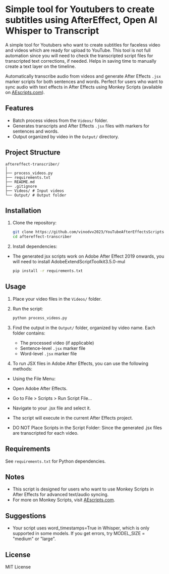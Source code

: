 # Simple tool for Youtubers to create subtitles using AfterEffect, Open AI Whisper to Transcript 

A simple tool for Youtubers who want to create subtitles for faceless video and videos which are ready for upload to YouTube. This tool is not full automation since you will need to check the transcripted script files for transcripted text corrections, if needed. Helps in saving time to manually create a text layer on the timeline. 

Automatically transcribe audio from videos and generate After Effects `.jsx` marker scripts for both sentences and words. Perfect for users who want to sync audio with text effects in After Effects using Monkey Scripts (available on [AEscripts.com](https://aescripts.com/)).

## Features

- Batch process videos from the `Videos/` folder.
- Generates transcripts and After Effects `.jsx` files with markers for sentences and words.
- Output organized by video in the `Output/` directory.

## Project Structure

```
aftereffect-transcriber/
│
├── process_videos.py
├── requirements.txt
├── README.md
├── .gitignore
├── Videos/ # Input videos
└── Output/ # Output folder
```
## Installation

1. Clone the repository:
    ```bash
    git clone https://github.com/vinodvv2023/YouTubeAfterEffectsScripts.git
    cd aftereffect-transcriber
    ```

2. Install dependencies:

-  The generated jsx scripts work on Adobe After Effect 2019 onwards, you will need to install AdobeExtendScriptToolkit3.5.0-mul

    ```bash
    pip install -r requirements.txt
    ```

## Usage

1. Place your video files in the `Videos/` folder.
2. Run the script:
    ```bash
    python process_videos.py
    ```
3. Find the output in the `Output/` folder, organized by video name. Each folder contains:
    - The processed video (if applicable)
    - Sentence-level `.jsx` marker file
    - Word-level `.jsx` marker file

4. To run JSX files in Adobe After Effects, you can use the following methods:

- Using the File Menu:
- Open Adobe After Effects.
- Go to File > Scripts > Run Script File...
- Navigate to your .jsx file and select it.
- The script will execute in the current After Effects project.

- DO NOT Place Scripts in the Script Folder: Since the generated .jsx files are transcripted for each video.


## Requirements

See `requirements.txt` for Python dependencies.

## Notes

- This script is designed for users who want to use Monkey Scripts in After Effects for advanced text/audio syncing.
- For more on Monkey Scripts, visit [AEscripts.com](https://aescripts.com/).

## Suggestions
- Your script uses word_timestamps=True in Whisper, which is only supported in some models. If you get errors, try MODEL_SIZE = "medium" or "large".

## License

MIT License